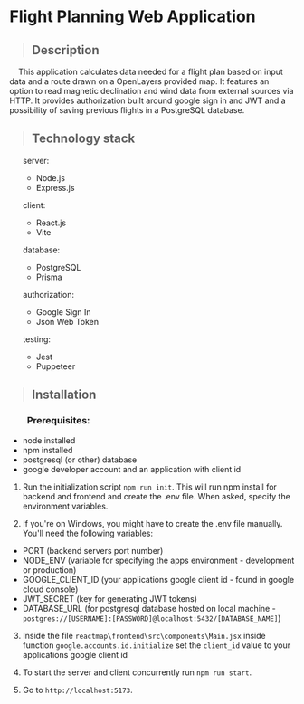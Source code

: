 # Flight Planning Web Application

>## Description

&nbsp;&nbsp;&nbsp;&nbsp;This application calculates data needed for a flight plan based on input data and a route drawn on a OpenLayers provided map. It features an option to read magnetic declination and wind data from external sources via HTTP. It provides authorization built around google sign in and JWT and a possibility of saving previous flights in a PostgreSQL database.

>## Technology stack

<ul>
  <p>server:</p>
    <ul>
      <li>Node.js</li>
      <li>Express.js</li>
    </ul>
  <p>client:</p>
    <ul>
      <li>React.js</li>
      <li>Vite</li>
    </ul>
  <p>database:</p>
    <ul>
      <li>PostgreSQL</li>
      <li>Prisma</li>
    </ul>
  <p>authorization:</p>
    <ul>
      <li>Google Sign In</li>
      <li>Json Web Token</li>
    </ul>
  <p>testing:</p>
    <ul>
      <li>Jest</li>
      <li>Puppeteer</li>
    </ul>
</ul>

>## Installation

### &nbsp;&nbsp;&nbsp;&nbsp;&nbsp;&nbsp;&nbsp;&nbsp;Prerequisites:
<ul>
  <li>node installed</li>
  <li>npm installed</li>
  <li>postgresql (or other) database</li>
  <li>google developer account and an application with client id</li>
</ul>

1. Run the initialization script ```npm run init```. This will run npm install for backend and frontend and create the .env file. When asked, specify the environment variables. 

2. If you're on Windows, you might have to create the .env file manually. You'll need the following variables:
  - PORT (backend servers port number)
  - NODE_ENV (variable for specifying the apps environment - development or production)
  - GOOGLE_CLIENT_ID (your applications google client id - found in google cloud console)
  - JWT_SECRET (key for generating JWT tokens)
  - DATABASE_URL (for postgresql database hosted on local machine  - ```postgres://[USERNAME]:[PASSWORD]@localhost:5432/[DATABASE_NAME]```)

3. Inside the file ```reactmap\frontend\src\components\Main.jsx``` inside function ```google.accounts.id.initialize``` set the ```client_id``` value to your applications google client id

4. To start the server and client concurrently run ```npm run start```.

5. Go to ```http://localhost:5173```.